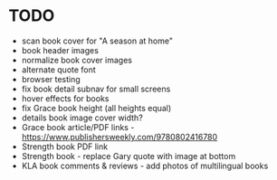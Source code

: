 # TODO

- scan book cover for "A season at home"
- book header images
- normalize book cover images
- alternate quote font
- browser testing
- fix book detail subnav for small screens
- hover effects for books
- fix Grace book height (all heights equal)
- details book image cover width?
- Grace book article/PDF links - https://www.publishersweekly.com/9780802416780
- Strength book PDF link
- Strength book - replace Gary quote with image at bottom
- KLA book comments & reviews - add photos of multilingual books

